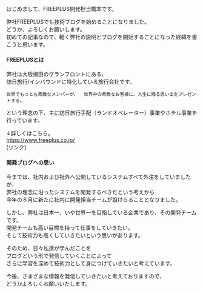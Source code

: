 はじめまして、FREEPLUS開発担当橋本です。


弊社FREEPLUSでも技術ブログを始めることになりました。  
どうか、よろしくお願いします。  
初めての記事なので、軽く弊社の説明とブログを開始することになった経緯を書こうと思います。  


#### FREEPLUSとは  
弊社は大阪梅田のグランフロントにある、  
訪日旅行/インバウンドに特化している旅行会社です。  
````
世界でもっとも素敵なメンバーが、  世界中の素敵なお客様に、人生に残る思い出をプレゼントする。  
````
という理念の下、主に訪日旅行手配（ランドオペレーター）事業やホテル事業を行っています。  

↓詳しくはこちら。  
https://www.freeplus.co.jp/  
[リンク]  

#### 開発ブログへの思い  
今までは、社内および社外へ公開しているシステムすべて外注をしていましたが、  
弊社の理念に沿ったシステムを開発するべきだという考えから  
今年の８月に新たに社内に開発担当チームが設けらることとなりました。  

しかし、弊社は日本一、いや世界一を目指している企業であり、その開発チームです。  
開発チームも高い目標を持って仕事をしていきたい。  
そして技術力も高くしていきたいという思いがあります。  

そのため、日々私達が学んだことを  
ブログという形で発信していくことによって  
さらに学習を深めて技術力として身につけていきたいと考えています。  

今後、さまざまな情報を発信していきたいと考えておりますので、  
どうかよろしくお願いいたします。  
